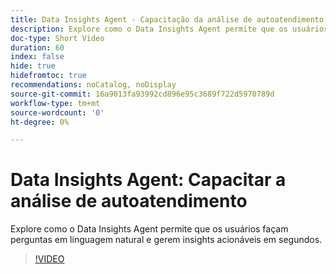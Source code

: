```yaml
---
title: Data Insights Agent - Capacitação da análise de autoatendimento
description: Explore como o Data Insights Agent permite que os usuários façam perguntas em linguagem natural e gerem insights acionáveis em segundos.
doc-type: Short Video
duration: 60
index: false
hide: true
hidefromtoc: true
recommendations: noCatalog, noDisplay
source-git-commit: 16a9013fa93992cd896e95c3689f722d5970789d
workflow-type: tm+mt
source-wordcount: '0'
ht-degree: 0%

---
```



# Data Insights Agent: Capacitar a análise de autoatendimento

Explore como o Data Insights Agent permite que os usuários façam perguntas em linguagem natural e gerem insights acionáveis em segundos.

<!-- 62_S106_3442453_59_data-insights-agent-empowering-selfservice-analytics -->
>[!VIDEO](https://video.tv.adobe.com/v/3458304/?learn=on&enablevpops=true)
